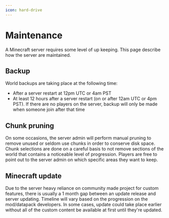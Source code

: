 ```yaml
---
icon: hard-drive
---
```


# Maintenance

A Minecraft server requires some level of up keeping. This page describe how the server are maintained.

## Backup

World backups are taking place at the following time:

* After a server restart at 12pm UTC or 4am PST
* At least 12 hours after a server restart (on or after 12am UTC or 4pm PST). If there are no players on the server, backup will only be made when someone join after that time

## Chunk pruning

On some occasions, the server admin will perform manual pruning to remove unused or seldom use chunks in order to conserve disk space. Chunk selections are done on a careful basis to not remove sections of the world that contains a noticeable level of progression. Players are free to point out to the server admin on which specific areas they want to keep.

## Minecraft update

Due to the server heavy reliance on community made project for custom features, there is usually a 1 month gap between an update release and server updating. Timeline will vary based on the progression on the mod/datapack developers. In some cases, update could take place earlier without all of the custom content be available at first until they're updated.
